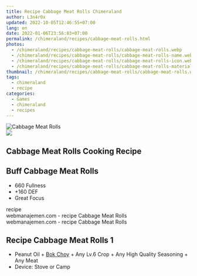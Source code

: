 ```yaml
---
title: Recipe Cabbage Meat Rolls Chimeraland
author: L3n4r0x
updated: 2022-10-05T12:46:55+07:00
lang: en
date: 2022-01-06T23:56:03+07:00
permalink: /chimeraland/recipes/cabbage-meat-rolls.html
photos:
  - /chimeraland/recipes/cabbage-meat-rolls/cabbage-meat-rolls.webp
  - /chimeraland/recipes/cabbage-meat-rolls/cabbage-meat-rolls-name.webp
  - /chimeraland/recipes/cabbage-meat-rolls/cabbage-meat-rolls-icon.webp
  - /chimeraland/recipes/cabbage-meat-rolls/cabbage-meat-rolls-material.webp
thumbnail: /chimeraland/recipes/cabbage-meat-rolls/cabbage-meat-rolls.webp
tags:
  - chimeraland
  - recipe
categories:
  - Games
  - chimeraland
  - recipes
---
```


<link
  rel="stylesheet"
  href="https://rawcdn.githack.com/dimaslanjaka/Web-Manajemen/870a349/css/bootstrap-5-3-0-alpha3-wrapper.css"
/>
<section id="bootstrap-wrapper">
  <div data-bs-theme="dark">
    <div class="card mb-2">
      <div class="card-body">
        <div class="row g-0">
          <div class="col-sm-4 position-relative mb-2">
            <img
              src="https://www.webmanajemen.com/chimeraland/recipes/cabbage-meat-rolls/cabbage-meat-rolls-material.webp"
              class="card-img fit-cover w-100 h-100"
              alt="Cabbage Meat Rolls"
              data-fancybox="true"
            />
          </div>
          <div class="col-sm-8 mb-2">
            <div class="card-body">
              <div class="d-flex flex-row align-items-center mb-3">
                <img
                  class="d-inline-block me-2"
                  src="https://www.webmanajemen.com/chimeraland/recipes/cabbage-meat-rolls/cabbage-meat-rolls-icon.webp"
                  width="auto"
                  height="auto"
                  style="vertical-align: middle"
                />
                <h2 class="fs-5">Cabbage Meat Rolls Cooking Recipe</h2>
              </div>
              <h2 class="card-title fs-5">Buff Cabbage Meat Rolls</h2>
              <div class="card-text">
                <ul>
                  <li>660 Fullness</li>
                  <li>+160 DEF</li>
                  <li>Great Focus</li>
                </ul>
              </div>
              <span class="badge rounded-pill">recipe</span>
            </div>
            <div class="card-footer text-end text-muted mt-auto">
              webmanajemen.com - recipe Cabbage Meat Rolls
            </div>
          </div>
        </div>
      </div>
      <div class="card-footer text-end text-muted">
        webmanajemen.com - recipe Cabbage Meat Rolls
      </div>
    </div>
    <div class="row mb-2">
      <div class="col-12 col-lg-6 recipe-item mb-2">
        <div class="card">
          <div class="card-body">
            <h2 class="card-title fs-5">Recipe Cabbage Meat Rolls 1</h2>
            <div class="card-text">
              <ul>
                <li>
                  Peanut Oil<span> + </span
                  ><a
                    class="text-decoration-none text-primary"
                    href="/chimeraland/materials/bok-choy.html"
                    >Bok Choy</a
                  ><span> + </span>Any Lv.6 Crop<span> + </span>Any High Quality
                  Seasoning<span> + </span>Any Meat
                </li>
                <li>Device: Stove or Camp</li>
              </ul>
            </div>
          </div>
        </div>
      </div>
    </div>
  </div>
</section>